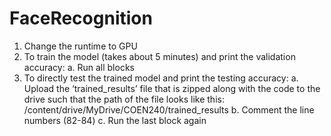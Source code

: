 # FaceRecognition

1. Change the runtime to GPU
2. To train the model (takes about 5 minutes) and print the validation
accuracy:
  a. Run all blocks
3. To directly test the trained model and print the testing accuracy:
  a. Upload the ‘trained_results’ file that is zipped along with the code to the drive such that the path of the file looks like this:
    /content/drive/MyDrive/COEN240/trained_results
  b. Comment the line numbers (82-84)
  c. Run the last block again
